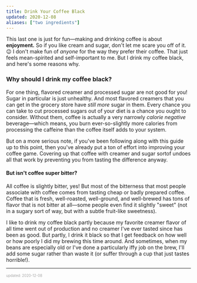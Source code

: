 ```yaml
---
title: Drink Your Coffee Black
updated: 2020-12-08
aliases: ["two ingredients"]
---
```


This last one is just for fun&mdash;making and drinking coffee is about **enjoyment.** So if you like cream and sugar, don't let me scare you off of it. 😉 I don't make fun of _anyone_ for the way they prefer their coffee. That just feels mean-spirited and self-important to me. But I drink my coffee black, and here's some reasons why.

### Why should I drink my coffee black?

For one thing, flavored creamer and processed sugar are not good for you! Sugar in particular is just unhealthy. And most flavored creamers that you can get in the grocery store have _still more_ sugar in them. Every chance you can take to cut processed sugars out of your diet is a chance you ought to consider. Without them, coffee is actually a very narrowly _calorie negative_ beverage&mdash;which means, you burn ever-so-slightly more calories from processing the caffeine than the coffee itself adds to your system.

But on a more serious note, if you've been following along with this guide up to this point, then you've already put a ton of effort into improving your coffee game. Covering up that coffee with creamer and sugar sortof undoes all that work by preventing you from tasting the difference anyway.

#### But isn't coffee super bitter?

All coffee is slightly bitter, yes! But most of the bitterness that most people associate with coffee comes from tasting cheap or badly prepared coffee. Coffee that is fresh, well-roasted, well-ground, and well-brewed has tons of flavor that is not bitter at all&mdash;some people even find it slightly "sweet" (not in a sugary sort of way, but with a subtle fruit-like sweetness).

I like to drink my coffee black partly because my favorite creamer flavor of all time went out of production and no creamer I've ever tasted since has been as good. But partly, I drink it black so that I get feedback on how well or how poorly I did my brewing this time around. And sometimes, when my beans are especially old or I've done a particularly iffy job on the brew, I'll add some sugar rather than waste it (or suffer through a cup that just tastes horrible!).

---

<sup><sub><font color="#a6a6a6">updated: 2020-12-08</font></sub></sup>

